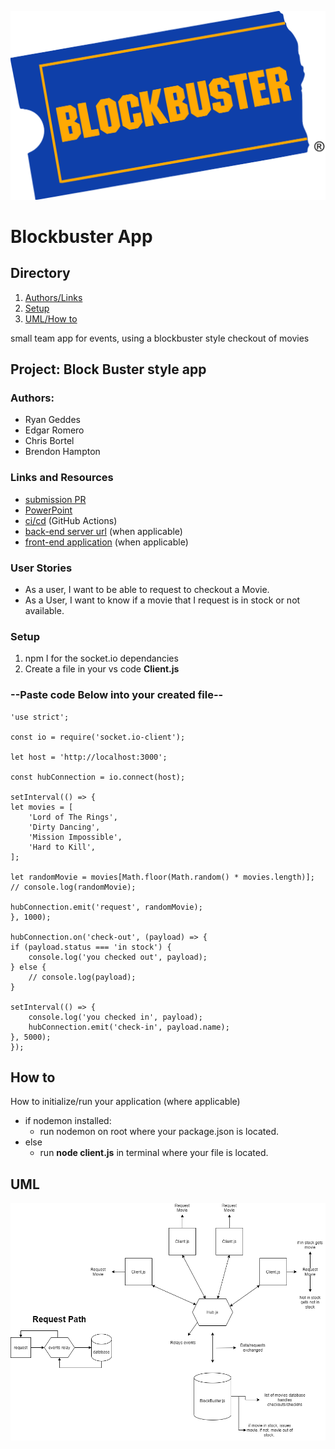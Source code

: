 ![Blockbuster](./assets/img/Blockbuster_logo.svg.png)

# Blockbuster App

## Directory

1. [Authors/Links](###Authors)
3. [Setup](###Setup)
4. [UML/How to](##How-to)

small team app for events, using a blockbuster style checkout of movies



## Project: Block Buster style app

### Authors: 
- Ryan Geddes
- Edgar Romero 
- Chris Bortel 
- Brendon Hampton

### Links and Resources

- [submission PR](https://github.com/brendon-401-advanced-javascript/blockbuster/pull/6)
- [PowerPoint](https://docs.google.com/presentation/d/1UwZUd1zSywUAF1Kohuf-iOW0U0uS_KBK12q3K6BtctM/edit?usp=sharing)
- [ci/cd](https://github.com/brendon-401-advanced-javascript/blockbuster/actions) (GitHub Actions)
- [back-end server url](http://xyz.com) (when applicable)
- [front-end application](http://xyz.com) (when applicable)

### User Stories

* As a user, I want to be able to request to checkout a Movie.
* As a User, I want to know if a movie that I request is in stock or not available.

### Setup

1. npm I for the socket.io dependancies
2. Create a file in your vs code **Client.js**
### --Paste code Below into your created file--
    'use strict';

    const io = require('socket.io-client');

    let host = 'http://localhost:3000';

    const hubConnection = io.connect(host);

    setInterval(() => {
    let movies = [
        'Lord of The Rings',
        'Dirty Dancing',
        'Mission Impossible',
        'Hard to Kill',
    ];

    let randomMovie = movies[Math.floor(Math.random() * movies.length)];
    // console.log(randomMovie);

    hubConnection.emit('request', randomMovie);
    }, 1000);

    hubConnection.on('check-out', (payload) => {
    if (payload.status === 'in stock') {
        console.log('you checked out', payload);
    } else {
        // console.log(payload);
    }

    setInterval(() => {
        console.log('you checked in', payload);
        hubConnection.emit('check-in', payload.name);
    }, 5000);
    });

    

## How to
 How to initialize/run your application (where applicable)

- if nodemon installed:
    - run nodemon on root where your package.json is located.
- else 
    - run **node client.js** in terminal where your file is located.
    
## UML
![UML](./assets/img/blockbusterUML.png)

